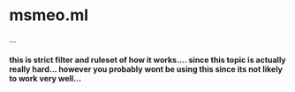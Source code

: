 # msmeo.ml
...

#### this is strict filter and ruleset of how it works.... since this topic is actually really hard...  however you probably wont be using this since its not likely to work very well...
